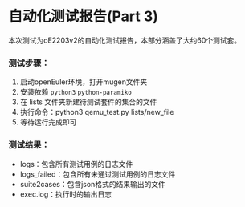 # 自动化测试报告(Part 3)

 本次测试为oE2203v2的自动化测试报告，本部分涵盖了大约60个测试套。

### 测试步骤：

1.  启动openEuler环境，打开mugen文件夹
2.  安装依赖 `python3` `python-paramiko`
3. 在 lists 文件夹新建待测试套件的集合的文件
4. 执行命令：python3 qemu_test.py lists/new_file
5. 等待运行完成即可

### 测试结果：

- logs：包含所有测试用例的日志文件
- logs_failed：包含所有未通过测试用例的日志文件
- suite2cases：包含json格式的结果输出的文件
- exec.log：执行时的输出日志

